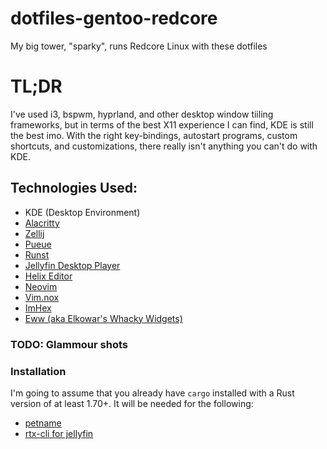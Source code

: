 # dotfiles-gentoo-redcore
My big tower, "sparky", runs Redcore Linux with these dotfiles

# TL;DR
I've used i3, bspwm, hyprland, and other desktop window tiiling frameworks, but in terms of the best X11 experience I can find, KDE is still the best imo.
With the right key-bindings, autostart programs, custom shortcuts, and customizations, there really isn't anything you can't do with KDE.

## Technologies Used:
- KDE (Desktop Environment)
- [Alacritty](https://github.com/alacritty/alacritty)
- [Zellij](https://github.com/zellij-org/zellij)
- [Pueue](https://github.com/Nukesor/pueue)
- [Runst](https://github.com/orhun/runst)
- [Jellyfin Desktop Player](https://github.com/jellyfin-archive/jellyfin-desktop)
- [Helix Editor](https://github.com/helix-editor/helix)
- [Neovim](https://github.com/neovim/neovim)
- [Vim.nox](https://github.com/vim/vim)
- [ImHex](https://github.com/WerWolv/ImHex)
- [Eww (aka Elkowar's Whacky Widgets)](https://github.com/elkowar/eww)

### TODO: Glammour shots

### Installation

I'm going to assume that you already have `cargo` installed with a Rust version of at least 1.70+. It will be needed for the following:

- [ petname ]()
- [ rtx-cli for jellyfin]()


